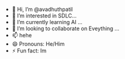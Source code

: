 - 👋 Hi, I’m @avadhuthpatil
- 👀 I’m interested in SDLC...
- 🌱 I’m currently learning AI ...
- 💞️ I’m looking to collaborate on Eveything ...
- 📫 hehe
- 😄 Pronouns: He/Him
- ⚡ Fun fact: Im 

<!---
avadhuthpatil/avadhuthpatil is a ✨ special ✨ repository because its `README.md` (this file) appears on your GitHub profile.
You can click the Preview link to take a look at your changes.
--->
